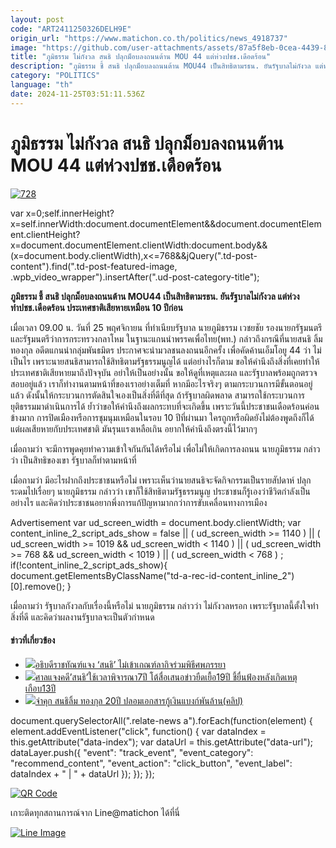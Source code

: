 ```yaml
---
layout: post
code: "ART2411250326DELH9E"
origin_url: "https://www.matichon.co.th/politics/news_4918737"
image: "https://github.com/user-attachments/assets/87a5f8eb-0cea-4439-85b6-3633e14e2e51"
title: "ภูมิธรรม ไม่กังวล สนธิ ปลุกม็อบลงถนนต้าน MOU 44 แต่ห่วงปชช.เดือดร้อน"
description: "ภูมิธรรม ชี้ สนธิ ปลุกม็อบลงถนนต้าน MOU44 เป็นสิทธิตามรธน. ยันรัฐบาลไม่กังวล แต่ห่วงทำปชช.เดือดร้อน ประเทศชาติเสียหายเหมือน 10 ปีก่อน "
category: "POLITICS"
language: "th"
date: 2024-11-25T03:51:11.536Z
---
```


# ภูมิธรรม ไม่กังวล สนธิ ปลุกม็อบลงถนนต้าน MOU 44 แต่ห่วงปชช.เดือดร้อน

[![](https://www.matichon.co.th/wp-content/uploads/2024/11/728-316.jpg "728")](https://www.matichon.co.th/wp-content/uploads/2024/11/728-316.jpg)

var x=0;self.innerHeight?x=self.innerWidth:document.documentElement&&document.documentElement.clientHeight?x=document.documentElement.clientWidth:document.body&&(x=document.body.clientWidth),x<=768&&jQuery(".td-post-content").find(".td-post-featured-image, .wpb\_video\_wrapper").insertAfter(".ud-post-category-title");

**ภูมิธรรม ชี้ สนธิ ปลุกม็อบลงถนนต้าน MOU44 เป็นสิทธิตามรธน. ยันรัฐบาลไม่กังวล แต่ห่วงทำปชช.เดือดร้อน ประเทศชาติเสียหายเหมือน 10 ปีก่อน** 

เมื่อเวลา 09.00 น. วันที่ 25 พฤศจิกายน ที่ทำเนียบรัฐบาล นายภูมิธรรม เวชยชัย รองนายกรัฐมนตรี และรัฐมนตรีว่าการกระทรวงกลาโหม ในฐานะแกนนำพรรคเพื่อไทย(พท.) กล่าวถึงกรณีที่นายสนธิ ลิ้มทองกุล อดีตแกนนำกลุ่มพันธมิตร ประกาศจะนำมวลชนลงถนนอีกครั้ง เพื่อคัดค้านเอ็มโอยู 44 ว่า ไม่เป็นไร เพราะนายสนธิสามารถใช้สิทธิตามรัฐธรรมนูญได้ แต่อย่างไรก็ตาม ขอให้คำนึงถึงสิ่งที่เคยทำให้ประเทศชาติเสียหายมาถึงปัจจุบัน อย่าให้เป็นอย่างนั้น ขอให้ดูที่เหตุและผล และรัฐบาลพร้อมถูกตรวจสอบอยู่แล้ว เราก็ทำงานตามหน้าที่ของเราอย่างเต็มที่ หากมีอะไรจริงๆ ตามกระบวนการมีขั้นตอนอยู่แล้ว ดังนั้นให้กระบวนการตัดสินใจเองเป็นสิ่งที่ดีที่สุด ถ้ารัฐบาลผิดพลาด สามารถใช้กระบวนการยุติธรรมมาดำเนินการได้ ยํ้าว่าขอให้คำนึงถึงผลกระทบที่จะเกิดขึ้น เพราะวันนี้ประชาชนเดือดร้อนค่อนข้างมาก การปิดเมืองหรือการชุมนุมเหมือนในรอบ 10 ปีที่ผ่านมา ใครถูกหรือผิดยังไม่ต้องพูดถึงก็ได้ แต่ผลเสียหายกับประเทศชาติ มันรุนแรงเหลือเกิน อยากให้คำนึงถึงตรงนี้ไว้มากๆ

เมื่อถามว่า จะมีการพูดคุยทำความเข้าใจกันกันได้หรือไม่ เพื่อไม่ให้เกิดการลงถนน นายภูมิธรรม กล่าวว่า เป็นสิทธิของเขา รัฐบาลก็ทำตามหน้าที่

เมื่อถามว่า มีอะไรฝากถึงประชาชนหรือไม่ เพราะเห็นว่านายสนธิจะจัดกิจกรรมเป็นรายสัปดาห์ ปลุกระดมไปเรื่อยๆ นายภูมิธรรม กล่าวว่า เขาก็ใช้สิทธิตามรัฐธรรมนูญ ประชาชนก็รู้เองว่าชีวิตกำลังเป็นอย่างไร และคิดว่าประชาชนอยากพึ่งการแก้ปัญหามากกว่าการขับเคลื่อนทางการเมือง

Advertisement var ud\_screen\_width = document.body.clientWidth; var content\_inline\_2\_script\_ads\_show = false || ( ud\_screen\_width >= 1140 ) || ( ud\_screen\_width >= 1019 && ud\_screen\_width < 1140 ) || ( ud\_screen\_width >= 768 && ud\_screen\_width < 1019 ) || ( ud\_screen\_width < 768 ) ; if(!content\_inline\_2\_script\_ads\_show){ document.getElementsByClassName("td-a-rec-id-content\_inline\_2")\[0\].remove(); }

เมื่อถามว่า รัฐบาลกังวลกับเรื่องนี้หรือไม่ นายภูมิธรรม กล่าวว่า ไม่กังวลหรอก เพราะรัฐบาลนี้ตั้งใจทำสิ่งที่ดี และคิดว่าผลงานรัฐบาลจะเป็นตัวกำหนด

#### ข่าวที่เกี่ยวข้อง

*   [![](https://www.matichon.co.th/wp-content/uploads/2016/09/25-2.jpg)อธิบดีราชทัณฑ์แจง ‘สนธิ’ ไม่เข้าเกณฑ์ลากิจร่วมพิธีศพภรรยา](https://www.matichon.co.th/politics/news_307248)
*   [![](https://www.matichon.co.th/wp-content/uploads/2016/04/โฆษกศาล-สืบพงษ์3-2.jpg)ศาลแจงคดี’สนธิ’ใช้เวลาพิจารณา7ปี โต้สื่อเสนอข่าวยืดเยื้อ19ปี ชี้ยื่นฟ้องหลังเกิดเหตุเกือบ13ปี](https://www.matichon.co.th/local/news_278637)
*   [![](https://www.matichon.co.th/wp-content/uploads/2016/09/a-4.jpg)จำคุก สนธิลิ้ม ทองกุล 20ปี ปลอมเอกสารกู้เงินแบงก์พันล้าน(คลิป)](https://www.matichon.co.th/economy/news_276407)

document.querySelectorAll(".relate-news a").forEach(function(element) { element.addEventListener("click", function() { var dataIndex = this.getAttribute("data-index"); var dataUrl = this.getAttribute("data-url"); dataLayer.push({ "event": "track\_event", "event\_category": "recommend\_content", "event\_action": "click\_button", "event\_label": dataIndex + " | " + dataUrl }); }); });

[![QR Code](https://www.matichon.co.th/wp-content/uploads/2023/07/wob1371z.jpg)](https://lin.ee/ht0nDxX)

เกาะติดทุกสถานการณ์จาก Line@matichon ได้ที่นี่

[![Line Image](https://www.matichon.co.th/wp-content/uploads/2023/07/th.png)](https://lin.ee/ht0nDxX)